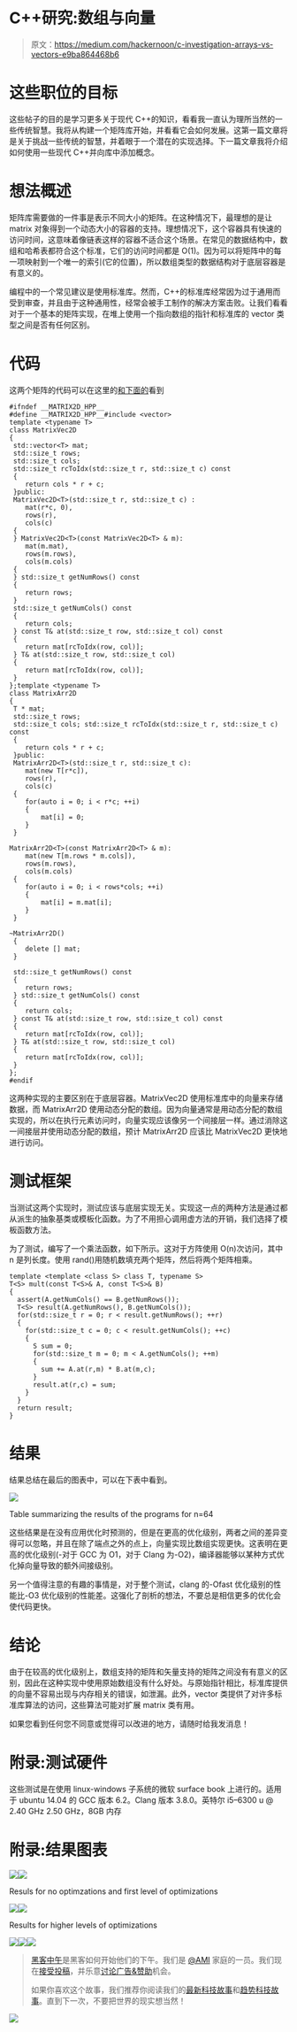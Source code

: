 # C++研究:数组与向量

> 原文：<https://medium.com/hackernoon/c-investigation-arrays-vs-vectors-e9ba864468b6>

# 这些职位的目标

这些帖子的目的是学习更多关于现代 C++的知识，看看我一直认为理所当然的一些传统智慧。我将从构建一个矩阵库开始，并看看它会如何发展。这第一篇文章将是关于挑战一些传统的智慧，并着眼于一个潜在的实现选择。下一篇文章我将介绍如何使用一些现代 C++并向库中添加概念。

# 想法概述

矩阵库需要做的一件事是表示不同大小的矩阵。在这种情况下，最理想的是让 matrix 对象得到一个动态大小的容器的支持。理想情况下，这个容器具有快速的访问时间，这意味着像链表这样的容器不适合这个场景。在常见的数据结构中，数组和哈希表都符合这个标准，它们的访问时间都是 O(1)。因为可以将矩阵中的每一项映射到一个唯一的索引(它的位置)，所以数组类型的数据结构对于底层容器是有意义的。

编程中的一个常见建议是使用标准库。然而，C++的标准库经常因为过于通用而受到审查，并且由于这种通用性，经常会被手工制作的解决方案击败。让我们看看对于一个基本的矩阵实现，在堆上使用一个指向数组的指针和标准库的 vector 类型之间是否有任何区别。

# 代码

这两个矩阵的代码可以在这里的[和下面的](https://raw.githubusercontent.com/DanielJSnyder/ExploringCppMatrices/master/ArrVec/Matrix.hpp)看到

```
#ifndef __MATRIX2D_HPP__
#define __MATRIX2D_HPP__#include <vector>
template <typename T>
class MatrixVec2D
{
 std::vector<T> mat;
 std::size_t rows;
 std::size_t cols;
 std::size_t rcToIdx(std::size_t r, std::size_t c) const
 {
 	return cols * r + c;
 }public:
 MatrixVec2D<T>(std::size_t r, std::size_t c) : 
	mat(r*c, 0),
	rows(r),
	cols(c)
 {
 } MatrixVec2D<T>(const MatrixVec2D<T> & m): 
	mat(m.mat), 
	rows(m.rows), 
	cols(m.cols)
 {
 } std::size_t getNumRows() const
 {
 	return rows;
 }
 std::size_t getNumCols() const
 {
 	return cols;
 } const T& at(std::size_t row, std::size_t col) const
 {
 	return mat[rcToIdx(row, col)];
 } T& at(std::size_t row, std::size_t col)
 {
 	return mat[rcToIdx(row, col)];
 }
};template <typename T>
class MatrixArr2D
{
 T * mat;
 std::size_t rows;
 std::size_t cols; std::size_t rcToIdx(std::size_t r, std::size_t c) const
 {
 	return cols * r + c;
 }public:
 MatrixArr2D<T>(std::size_t r, std::size_t c): 
	mat(new T[r*c]), 
	rows(r), 
	cols(c)
 {
 	for(auto i = 0; i < r*c; ++i)
 	{
 		mat[i] = 0;
 	}
 }

MatrixArr2D<T>(const MatrixArr2D<T> & m): 
	mat(new T[m.rows * m.cols]), 
	rows(m.rows), 
	cols(m.cols)
 {
 	for(auto i = 0; i < rows*cols; ++i)
 	{
 		mat[i] = m.mat[i];
 	}
 }

~MatrixArr2D()
 {
 	delete [] mat;
 }

 std::size_t getNumRows() const
 {
 	return rows;
 } std::size_t getNumCols() const
 {
 	return cols;
 } const T& at(std::size_t row, std::size_t col) const
 {
 	return mat[rcToIdx(row, col)];
 } T& at(std::size_t row, std::size_t col)
 {
 	return mat[rcToIdx(row, col)];
 }
};
#endif
```

这两种实现的主要区别在于底层容器。MatrixVec2D 使用标准库中的向量来存储数据，而 MatrixArr2D 使用动态分配的数组。因为向量通常是用动态分配的数组实现的，所以在执行元素访问时，向量实现应该像另一个间接层一样。通过消除这一间接层并使用动态分配的数组，预计 MatrixArr2D 应该比 MatrixVec2D 更快地进行访问。

# 测试框架

当测试这两个实现时，测试应该与底层实现无关。实现这一点的两种方法是通过都从派生的抽象基类或模板化函数。为了不用担心调用虚方法的开销，我们选择了模板函数方法。

为了测试，编写了一个乘法函数，如下所示。这对于方阵使用 O(n)次访问，其中 n 是列长度。使用 rand()用随机数填充两个矩阵，然后将两个矩阵相乘。

```
template <template <class S> class T, typename S>
T<S> mult(const T<S>& A, const T<S>& B)
{
  assert(A.getNumCols() == B.getNumRows());
  T<S> result(A.getNumRows(), B.getNumCols());
  for(std::size_t r = 0; r < result.getNumRows(); ++r)
  {
    for(std::size_t c = 0; c < result.getNumCols(); ++c)
    {
      S sum = 0;
      for(std::size_t m = 0; m < A.getNumCols(); ++m)
      {
        sum += A.at(r,m) * B.at(m,c);
      }
      result.at(r,c) = sum;
    }
  }
  return result;
}
```

# 结果

结果总结在最后的图表中，可以在下表中看到。

![](img/9b08e039ba8bd20c0133fa67cfcb25ec.png)

Table summarizing the results of the programs for n=64

这些结果是在没有应用优化时预测的，但是在更高的优化级别，两者之间的差异变得可以忽略，并且在除了端点之外的点上，向量实现比数组实现更快。这表明在更高的优化级别(-对于 GCC 为 O1，对于 Clang 为-O2)，编译器能够以某种方式优化掉向量导致的额外间接级别。

另一个值得注意的有趣的事情是，对于整个测试，clang 的-Ofast 优化级别的性能比-O3 优化级别的性能差。这强化了剖析的想法，不要总是相信更多的优化会使代码更快。

# 结论

由于在较高的优化级别上，数组支持的矩阵和矢量支持的矩阵之间没有有意义的区别，因此在这种实现中使用原始数组没有什么好处。与原始指针相比，标准库提供的向量不容易出现与内存相关的错误，如泄漏。此外，vector 类提供了对许多标准库算法的访问，这些算法可能对扩展 matrix 类有用。

如果您看到任何您不同意或觉得可以改进的地方，请随时给我发消息！

# 附录:测试硬件

这些测试是在使用 linux-windows 子系统的微软 surface book 上进行的。适用于 ubuntu 14.04 的 GCC 版本 6.2。Clang 版本 3.8.0。英特尔 i5–6300 u @ 2.40 GHz 2.50 GHz，8GB 内存

# 附录:结果图表

![](img/57a789884e4949bffeefa921abd11d9d.png)![](img/91462c662c52592331075ffcd68333cb.png)

Resuls for no optimzations and first level of optimizations

![](img/c3047c90de912b4d7a85ada9e9eca698.png)![](img/c68f899e49d1329859d1cca05ac77307.png)

Results for higher levels of optimizations

[![](img/50ef4044ecd4e250b5d50f368b775d38.png)](http://bit.ly/HackernoonFB)[![](img/979d9a46439d5aebbdcdca574e21dc81.png)](https://goo.gl/k7XYbx)[![](img/2930ba6bd2c12218fdbbf7e02c8746ff.png)](https://goo.gl/4ofytp)

> [黑客中午](http://bit.ly/Hackernoon)是黑客如何开始他们的下午。我们是 [@AMI](http://bit.ly/atAMIatAMI) 家庭的一员。我们现在[接受投稿](http://bit.ly/hackernoonsubmission)，并乐意[讨论广告&赞助](mailto:partners@amipublications.com)机会。
> 
> 如果你喜欢这个故事，我们推荐你阅读我们的[最新科技故事](http://bit.ly/hackernoonlatestt)和[趋势科技故事](https://hackernoon.com/trending)。直到下一次，不要把世界的现实想当然！

![](img/be0ca55ba73a573dce11effb2ee80d56.png)